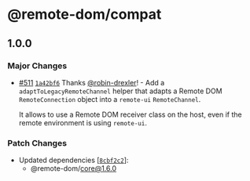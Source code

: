 # @remote-dom/compat

## 1.0.0

### Major Changes

- [#511](https://github.com/Shopify/remote-dom/pull/511) [`1a42bf6`](https://github.com/Shopify/remote-dom/commit/1a42bf6d72a1dcfe5403c097dfd406b116a3455b) Thanks [@robin-drexler](https://github.com/robin-drexler)! - Add a `adaptToLegacyRemoteChannel` helper that adapts a Remote DOM `RemoteConnection` object into a `remote-ui` `RemoteChannel`.

  It allows to use a Remote DOM receiver class on the host, even if the remote environment is using `remote-ui`.

### Patch Changes

- Updated dependencies [[`8cbf2c2`](https://github.com/Shopify/remote-dom/commit/8cbf2c2a6130dd0a19088a2adf18b506f468be8b)]:
  - @remote-dom/core@1.6.0
